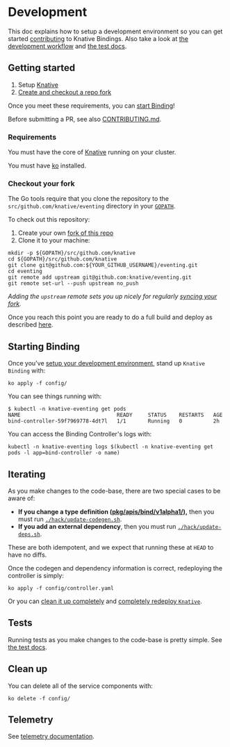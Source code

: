 # Development

This doc explains how to setup a development environment so you can get started
[contributing](./CONTRIBUTING.md) to Knative Bindings. Also take a look at [the
development workflow](./CONTRIBUTING.md#workflow) and [the test
docs](./test/README.md).


## Getting started

1. Setup [Knative](http://github.com/knative/serving)
1. [Create and checkout a repo fork](#checkout-your-fork)

Once you meet these requirements, you can [start Binding](#starting-binding)!

Before submitting a PR, see also [CONTRIBUTING.md](./CONTRIBUTING.md).

### Requirements

You must have the core of [Knative](http://github.com/knative/serving) running
on your cluster.

You must have
[ko](https://github.com/google/go-containerregistry/blob/master/cmd/ko/README.md
) installed.

### Checkout your fork

The Go tools require that you clone the repository to the
`src/github.com/knative/eventing` directory in your
[`GOPATH`](https://github.com/golang/go/wiki/SettingGOPATH).

To check out this repository:

1. Create your own [fork of this repo](https://help.github.com/articles/fork-a-repo/)
2. Clone it to your machine:
  ```shell
  mkdir -p ${GOPATH}/src/github.com/knative
  cd ${GOPATH}/src/github.com/knative
  git clone git@github.com:${YOUR_GITHUB_USERNAME}/eventing.git
  cd eventing
  git remote add upstream git@github.com:knative/eventing.git
  git remote set-url --push upstream no_push
  ```

_Adding the `upstream` remote sets you up nicely for regularly [syncing your
fork](https://help.github.com/articles/syncing-a-fork/)._

Once you reach this point you are ready to do a full build and deploy as
described [here](./README.md#start-knative).

## Starting Binding

Once you've [setup your development environment](#getting-started), stand up
`Knative Binding` with:

```shell
ko apply -f config/
```

You can see things running with:

```shell
$ kubectl -n knative-eventing get pods
NAME                               READY     STATUS    RESTARTS   AGE
bind-controller-59f7969778-4dt7l   1/1       Running   0          2h
```

You can access the Binding Controller's logs with:

```shell
kubectl -n knative-eventing logs $(kubectl -n knative-eventing get pods -l app=bind-controller -o name)
```

## Iterating

As you make changes to the code-base, there are two special cases to be aware of:
- **If you change a type definition
  ([pkg/apis/bind/v1alpha1/](./pkg/apis/bind/v1alpha1/.)),** then you must run
  [`./hack/update-codegen.sh`](./hack/update-codegen.sh).
- **If you add an external dependency**, then you must run
  [`./hack/update-deps.sh`](./hack/update-deps.sh).


These are both idempotent, and we expect that running these at `HEAD` to have
no diffs.

Once the codegen and dependency information is correct, redeploying the
controller is simply:

```shell
ko apply -f config/controller.yaml
```

Or you can [clean it up completely](./README.md#clean-up) and [completely
redeploy `Knative`](./README.md#start-knative).

## Tests

Running tests as you make changes to the code-base is pretty simple. See [the
test docs](./test/README.md).

## Clean up

You can delete all of the service components with:

```shell
ko delete -f config/
```

## Telemetry

See [telemetry documentation](./docs/telemetry.md).
